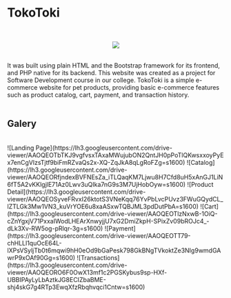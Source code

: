 # TokoToki

<br/>
<p align="center">
  <img src="https://lh3.googleusercontent.com/drive-viewer/AAOQEOTjGAZBiM9dUmsYcpb1rvDgFWSImKLcnbKAV6Af5Ql5tuDW_5SR1U9O3GcjpsaDlSIl0iJBpAVRrdZLFCMak--7m1qT=s2560" />
</p>
<br/>
It was built using plain HTML and the Bootstrap framework for its frontend, and PHP native for its backend. This website was created as a project for Software Development course in our college. TokoToki is a simple e-commerce website for pet products, providing basic e-commerce features such as product catalog, cart, payment, and transaction history.

<br/>
<br/>

## Galery
<br/>
![Landing Page](https://lh3.googleusercontent.com/drive-viewer/AAOQEOTbTKJ9vgfvsxTAxaMWujubON2QntJH0pPoTlQKwsxxoyPyEx7enCgVlzsTjtf9biFmRZvaQs2x-XQ-ZqJkA8qLgRoFZg=s1600)
![Catalog](https://lh3.googleusercontent.com/drive-viewer/AAOQEORfjndexBVFNEsZa_iTLQaqKM7Ljwu8H7Cfd8uH5xAnGJ1LiN6fT5A2vKKlgjlE71Az0Lwv3uQIka7nG9s3M7UjHobOyw=s1600)
![Product Detail](https://lh3.googleusercontent.com/drive-viewer/AAOQEOSyveFRvxI26ktotS3VNeKqq76YvPbLvcPUvz3FWuGQydCL_lZTLGk3Mw1VN3_kuVrYOE6u8xaASxwTQBJML3pdDutPbA=s1600)
![Cart](https://lh3.googleusercontent.com/drive-viewer/AAOQEOTlzNxwB-1OiQ-cZnYgxjV71PxxaIWodLHEArXnwyjjU7xG2DmiZkpH-SPixZv09bROJc4_-dLk3Xv-RW5og-pRlqr-3g=s1600)
![Payment](https://lh3.googleusercontent.com/drive-viewer/AAOQEOTT79-chHLLl1quOcE64L-lXPsVSyljTb0t6mqwi9hH0eOd9bGaPesk798GkBNgTVkoktZe3NIg9wmdGAwrP9xOAf90Gg=s1600)
![Transactions](https://lh3.googleusercontent.com/drive-viewer/AAOQEORO6F0OwX13mf1c2PGSKybus9sp-HXf-UBBIPAyLyLbAztkJG8ECIZbaBME-shj4skG7g4RTp3EwqXfzRbqhvqci1Cntw=s1600)
